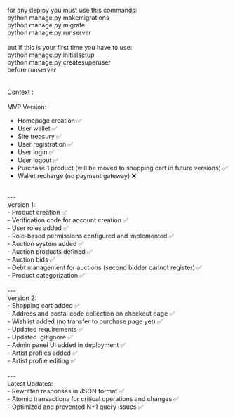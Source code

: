 for any deploy you must use this commands:
</br>
python manage.py makemigrations
</br>
python manage.py migrate
</br>
python manage.py runserver
</br>
</br>
but if this is your first time you have to use:
</br>
python manage.py initialsetup
</br>
python manage.py createsuperuser
</br>
before runserver
</br>
</br>
</br>
Context :
</br>
</br>
MVP Version:
</br>
- Homepage creation ✅  </br>
- User wallet ✅  </br>
- Site treasury ✅  </br>
- User registration ✅  </br>
- User login ✅  </br>
- User logout ✅  </br>
- Purchase 1 product (will be moved to shopping cart in future versions) ✅  </br>
- Wallet recharge (no payment gateway) ❌  </br>
</br>
---
</br>
Version 1:
</br>
- Product creation ✅  </br>
- Verification code for account creation ✅  </br>
- User roles added ✅  </br>
- Role-based permissions configured and implemented ✅  </br>
- Auction system added ✅  </br>
- Auction products defined ✅  </br>
- Auction bids ✅  </br>
- Debt management for auctions (second bidder cannot register) ✅  </br>
- Product categorization ✅  </br>
</br>
---
</br>
Version 2:
</br>
- Shopping cart added ✅  </br>
- Address and postal code collection on checkout page ✅  </br>
- Wishlist added (no transfer to purchase page yet) ✅  </br>
- Updated requirements ✅  </br>
- Updated .gitignore ✅  </br>
- Admin panel UI added in deployment ✅  </br>
- Artist profiles added ✅  </br>
- Artist profile editing ✅  </br>
</br>
---
</br>
Latest Updates:
</br>
- Rewritten responses in JSON format ✅  </br>
- Atomic transactions for critical operations and changes ✅  </br>
- Optimized and prevented N+1 query issues ✅</br>

